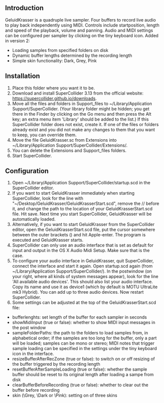 ## Introduction
GeluidKrasser is a quadruple live sampler. Four buffers to record live audio to play back independently using MIDI. Controls include startposition, length and speed of the playback, volume and panning. Audio and MIDI settings can be configured per sampler by clicking on the tiny keyboard icon.
Added in version 2:
* Loading samples from specified folders on disk
* Dynamic buffer lengths determined by the recording length
* Simple skin functionality: Dark, Grey, Pink

## Installation
1. Place this folder where you want it to be.
2. Download and install SuperCollider 3.13 from the official website: https://supercollider.github.io/downloads.
3. Move all the files and folders in Support_files to ~/Library/Application Support/SuperCollider. (Your library folder might be hidden; you get there in the Finder by clicking on the Go menu and then press the Alt key; an extra menu item 'Library' should be added to the list.) If this SuperCollider folder does not exist, create it. If one of the files or folders already exist and you did not make any changes to them that you want to keep, you can override them.
4. Move the file GeluidKrasser.sc from Extensions into ~/Library/Application Support/SuperCollider/Extensions/.
5. You can delete the Extensions and Support_files folders.
6. Start SuperCollider.

## Configuration
1. Open ~/Library/Application Support/SuperCollider/startup.scd in the SuperCollider editor.
2. If you want to start GeluidKrasser immediately when starting SuperCollider, look for the line with "~/Desktop/GeluidKrasser/GeluidKrasserStart.scd", remove the // before it, and change the path to the location of your GeluidKrasserStart.scd file. Hit save. Next time you start SuperCollider, GeluidKrasser will be automatically loaded.
3. Alternatively, if you want to start GeluidKrasser from the SuperCollider editor, open the GeluidKrasserStart.scd file, put the cursor somewhere between the outer brackets () and hit Apple-enter. The program is executed and GeluidKrasser starts.
4. SuperCollider can only use an audio interface that is set as default for input and output in the OS X Audio Midi Setup. Make sure that is the case.
5. To configure your audio interface in GeluidKrasser, quit SuperCollider, connect the interface and start it again. Open startup.scd again (from ~/Library/Application Support/SuperCollider/). In the postwindow (on your right, where all kinds of system messages appear), look for the line 'All available audio devices'. This should also list your audio interface. Copy its name and use it as device1 (which by default is MOTU UltraLite mk3 Hybrid). You can add up to three audio devices. Now restart SuperCollider.
6. Some settings can be adjusted at the top of the GeluidKrasserStart.scd file:
* bufferlenghts: set length of the buffer for each sampler in seconds
* showMidiInput (true or false): whether to show MIDI input messages in the post window
* sampleFolderPaths: the path to the folders to load samples from, in alphabetical order; if the samples are too long for the buffer, only a part will be loaded; samples can be mono or stereo; MIDI notes that trigger sample loading can be specified in the settings under the tiny keyboard icon in the interface.
* resizeBufferAfterRecZone (true or false): to switch on or off resizing of the buffer triggered by the recording length
* resetBufferAfterSampleLoading (true or false): whether the sample buffer should be reset to its original length after loading a sampe from disk
* clearBufferBeforeRecording (true or false): whether to clear out the buffer before recording
* skin (\Grey, \Dark or \Pink): setting on of three skins




